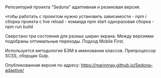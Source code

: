 Репозиторий проекта "Sedona" адаптивная и резиновая версия.

чтобы работать с проектом нужно установить зависимости  - npm i
сборка проекта c live reload - команда npm start
одноразовая сборка - npm run build

Сверстано три состояния для разных ширин экрана. Между версиями подобраны оптимальные переходы. Подход Mobile First.

Используется методология БЭМ в именовании классов. 
Препроцессор SCSS, сборщик Gulp.


Опубликованная версия по адресу: 
https://marinmay.github.io/Sedona-adaptive/

